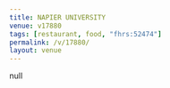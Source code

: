 ```yaml
---
title: NAPIER UNIVERSITY
venue: v17880
tags: [restaurant, food, "fhrs:52474"]
permalink: /v/17880/
layout: venue
---
```

null